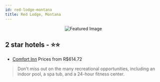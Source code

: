 ```yaml
---
id: red-lodge-montana
title: Red Lodge, Montana
---
```


<center><img src="https://i.travelapi.com/hotels/1000000/50000/41500/41418/4c397eb1_z.jpg" alt="Featured Image" /></center>


##  2 star hotels - ⭐️⭐️

-    [Comfort Inn](https://us.hurb.com/hotels/red-lodge/comfort-inn-JNP-JP315086?cmp=18055) Prices from R$614.72
   > Don't miss out on the many recreational opportunities, including an indoor pool, a spa tub, and a 24-hour fitness center.
